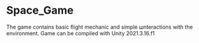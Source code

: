 # Space_Game
The game contains basic flight mechanic and simple шnteractions with the environment.
Game can be compiled with Unity 2021.3.16.f1
